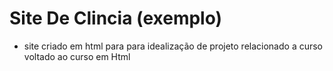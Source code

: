 # Site De Clincia (exemplo)
- site criado em html para para idealização de projeto relacionado a curso voltado ao curso em Html

 
